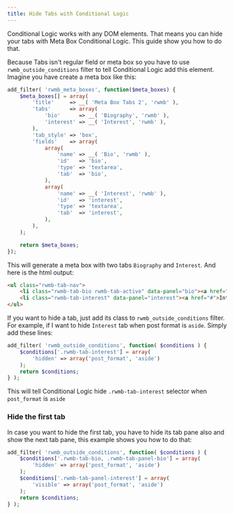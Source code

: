 ```yaml
---
title: Hide Tabs with Conditional Logic
---
```


Conditional Logic works with any DOM elements. That means you can hide your tabs with Meta Box Conditional Logic. This guide show you how to do that.

Because Tabs isn't regular field or meta box so you have to use `rwmb_outside_conditions` filter to tell Conditional Logic add this element. Imagine you have create a meta box like this:

```php
add_filter( 'rwmb_meta_boxes', function($meta_boxes) {
    $meta_boxes[] = array(
        'title'     => __( 'Meta Box Tabs 2', 'rwmb' ),
        'tabs'      => array(
            'bio'      => __( 'Biography', 'rwmb' ),
            'interest' => __( 'Interest', 'rwmb' ),
        ),
        'tab_style' => 'box',
        'fields'    => array(
            array(
                'name' => __( 'Bio', 'rwmb' ),
                'id'   => 'bio',
                'type' => 'textarea',
                'tab'  => 'bio',
            ),
            array(
                'name' => __( 'Interest', 'rwmb' ),
                'id'   => 'interest',
                'type' => 'textarea',
                'tab'  => 'interest',
            ),
        ),
    );

    return $meta_boxes;
});
```

This will generate a meta box with two tabs `Biography` and `Interest`. And here is the html output:

```html
<ul class="rwmb-tab-nav">
    <li class="rwmb-tab-bio rwmb-tab-active" data-panel="bio"><a href="#">Biography</a></li>
    <li class="rwmb-tab-interest" data-panel="interest"><a href="#">Interest</a></li>
</ul>
```

If you want to hide a tab, just add its class to `rwmb_outside_conditions` filter. For example, if I want to hide `Interest` tab when post format is `aside`. Simply add these lines:

```php
add_filter( 'rwmb_outside_conditions', function( $conditions ) {
    $conditions['.rwmb-tab-interest'] = array(
        'hidden' => array('post_format', 'aside')
    );
    return $conditions;
} );
```

This will tell Conditional Logic hide `.rwmb-tab-interest` selector when `post_format` is `aside`

### Hide the first tab

In case you want to hide the first tab, you have to hide its tab pane also and show the next tab pane, this example shows you how to do that:

```php
add_filter( 'rwmb_outside_conditions', function( $conditions ) {
    $conditions['.rwmb-tab-bio, .rwmb-tab-panel-bio'] = array(
        'hidden' => array('post_format', 'aside')
    );
    $conditions['.rwmb-tab-panel-interest'] = array(
        'visible' => array('post_format', 'aside')
    );
    return $conditions;
} );
```